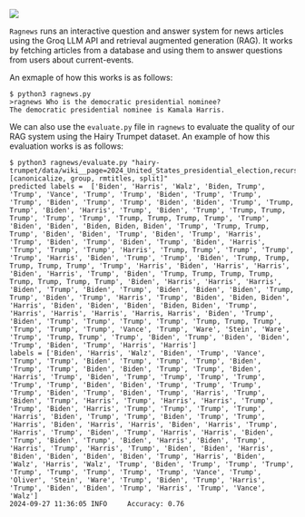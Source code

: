 ![](https://github.com/aopsahl25/ragnews/workflows/tests/badge.svg)

```Ragnews``` runs an interactive question and answer system for news articles using the Groq LLM API and retrieval augmented generation (RAG). It works by fetching articles from a database and using them to answer questions from users about current-events. 

An exmaple of how this works is as follows:

```
$ python3 ragnews.py
>ragnews Who is the democratic presidential nominee?
The democratic presidential nominee is Kamala Harris.
```
We can also use the ```evaluate.py``` file in ```ragnews``` to evaluate the quality of our RAG system using the Hairy Trumpet dataset. An example of how this evaluation works is as follows: 
```
$ python3 ragnews/evaluate.py "hairy-trumpet/data/wiki__page=2024_United_States_presidential_election,recursive_depth=0__dpsize=paragraph,transformations=[canonicalize, group, rmtitles, split]"
predicted labels =  ['Biden', 'Harris', 'Walz', 'Biden, Trump', 'Trump', 'Vance', 'Trump', 'Trump', 'Biden', 'Trump', 'Trump', 'Trump', 'Biden', 'Trump', 'Trump', 'Biden', 'Biden', 'Trump', 'Trump, Trump', 'Biden', 'Harris', 'Trump', 'Biden', 'Trump', 'Trump, Trump, Trump', 'Trump', 'Trump', 'Trump, Trump, Trump, Trump', 'Trump', 'Biden', 'Biden', 'Biden, Biden, Biden', 'Trump', 'Trump, Trump, Trump', 'Biden', 'Biden', 'Trump', 'Biden', 'Trump', 'Harris', 'Trump', 'Biden', 'Trump', 'Biden', 'Trump', 'Biden', 'Harris', 'Trump', 'Trump', 'Trump', 'Harris', 'Trump, Trump', 'Trump', 'Trump', 'Trump', 'Harris', 'Biden', 'Trump', 'Trump', 'Biden', 'Trump, Trump, Trump, Trump, Trump', 'Trump', 'Harris', 'Biden', 'Harris', 'Harris', 'Biden', 'Harris', 'Trump', 'Biden', 'Trump, Trump, Trump, Trump, Trump, Trump, Trump, Trump', 'Biden', 'Harris', 'Harris', 'Harris', 'Biden', 'Trump', 'Biden', 'Trump', 'Biden', 'Biden', 'Biden', 'Trump, Trump', 'Biden', 'Trump', 'Harris', 'Trump', 'Biden', 'Biden, Biden', 'Harris', 'Biden', 'Biden', 'Biden', 'Biden, Biden', 'Trump', 'Harris', 'Harris', 'Harris', 'Harris, Harris', 'Biden', 'Trump', 'Biden', 'Trump', 'Trump', 'Trump', 'Trump', 'Trump, Trump, Trump', 'Trump', 'Trump', 'Trump', 'Vance', 'Trump', 'Ware', 'Stein', 'Ware', 'Trump', 'Trump, Trump', 'Trump', 'Biden', 'Trump', 'Biden', 'Biden', 'Trump', 'Biden', 'Trump', 'Harris', 'Harris']
labels = ['Biden', 'Harris', 'Walz', 'Biden', 'Trump', 'Vance', 'Trump', 'Trump', 'Biden', 'Trump', 'Trump', 'Trump', 'Biden', 'Trump', 'Trump', 'Biden', 'Biden', 'Trump', 'Trump', 'Biden', 'Harris', 'Trump', 'Biden', 'Trump', 'Trump', 'Trump', 'Trump', 'Trump', 'Trump', 'Biden', 'Biden', 'Trump', 'Trump', 'Trump', 'Trump', 'Biden', 'Trump', 'Biden', 'Trump', 'Harris', 'Trump', 'Biden', 'Trump', 'Harris', 'Trump', 'Harris', 'Harris', 'Trump', 'Trump', 'Biden', 'Harris', 'Trump', 'Trump', 'Trump', 'Trump', 'Harris', 'Biden', 'Trump', 'Trump', 'Biden', 'Trump', 'Trump', 'Harris', 'Biden', 'Harris', 'Harris', 'Biden', 'Harris', 'Trump', 'Harris', 'Trump', 'Biden', 'Trump', 'Harris', 'Harris', 'Biden', 'Trump', 'Biden', 'Trump', 'Biden', 'Harris', 'Biden', 'Trump', 'Harris', 'Trump', 'Harris', 'Trump', 'Biden', 'Biden', 'Harris', 'Biden', 'Biden', 'Biden', 'Biden', 'Trump', 'Harris', 'Biden', 'Walz', 'Harris', 'Walz', 'Trump', 'Biden', 'Trump', 'Trump', 'Trump', 'Trump', 'Trump', 'Trump', 'Trump', 'Trump', 'Vance', 'Trump', 'Oliver', 'Stein', 'Ware', 'Trump', 'Biden', 'Trump', 'Harris', 'Trump', 'Biden', 'Biden', 'Trump', 'Harris', 'Trump', 'Vance', 'Walz']
2024-09-27 11:36:05 INFO     Accuracy: 0.76
```
